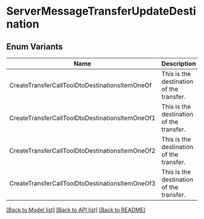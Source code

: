 # ServerMessageTransferUpdateDestination

## Enum Variants

| Name | Description |
|---- | -----|
| CreateTransferCallToolDtoDestinationsItemOneOf | This is the destination of the transfer. |
| CreateTransferCallToolDtoDestinationsItemOneOf1 | This is the destination of the transfer. |
| CreateTransferCallToolDtoDestinationsItemOneOf2 | This is the destination of the transfer. |
| CreateTransferCallToolDtoDestinationsItemOneOf3 | This is the destination of the transfer. |

[[Back to Model list]](../README.md#documentation-for-models) [[Back to API list]](../README.md#documentation-for-api-endpoints) [[Back to README]](../README.md)


